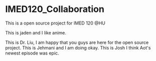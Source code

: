 # IMED120_Collaboration
This is a open source project for IMED 120 @HU

This is jaden and I like anime.


This is Dr. Liu, I am happy that you guys are here for the open source project.
This is Jehmani and I am doing okay.
This is Josh I think Aot's newest episode was epic.
